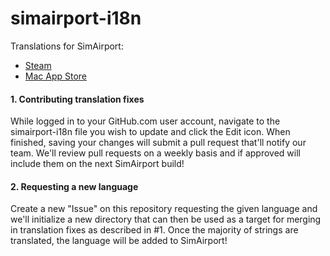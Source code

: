 # simairport-i18n
Translations for SimAirport:

* [Steam](http://store.steampowered.com/app/598330/SimAirport/)
* [Mac App Store](https://itunes.apple.com/us/app/simairport/id1314685912)



#### 1. Contributing translation fixes
While logged in to your GitHub.com user account, navigate to the simairport-i18n file you wish to update and click the Edit icon. When finished, saving your changes will submit a pull request that'll notify our team. We'll review pull requests on a weekly basis and if approved will include them on the next SimAirport build!

#### 2. Requesting a new language
Create a new "Issue" on this repository requesting the given language and we'll initialize a new directory that can then be used as a target for merging in translation fixes as described in #1. Once the majority of strings are translated, the language will be added to SimAirport!
